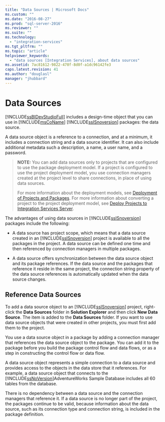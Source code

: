 ```yaml
---
title: "Data Sources | Microsoft Docs"
ms.custom: ""
ms.date: "2016-08-27"
ms.prod: "sql-server-2016"
ms.reviewer: ""
ms.suite: ""
ms.technology: 
  - "integration-services"
ms.tgt_pltfrm: ""
ms.topic: "article"
helpviewer_keywords: 
  - "data sources [Integration Services], about data sources"
ms.assetid: 7ac81612-9822-470f-8d0f-a1dc96142fe3
caps.latest.revision: 41
ms.author: "douglasl"
manager: "jhubbard"
---
```

# Data Sources
  [!INCLUDE[ssBIDevStudioFull](../../analysis-services/includes/ssbidevstudiofull-md.md)] includes a design-time object that you can use in [!INCLUDE[msCoName](../../advanced-analytics/r-services/tutorials/includes/msconame-md.md)] [!INCLUDE[ssISnoversion](../../advanced-analytics/r-services/includes/ssisnoversion-md.md)] packages: the data source.  
  
 A data source object is a reference to a connection, and at a minimum, it includes a connection string and a data source identifier. It can also include additional metadata such a description, a name, a user name, and a password.  
  
> **NOTE:** You can add data sources only to projects that are configured to use the package deployment model. If a project is configured to use the project deployment model, you use connection managers created at the project level to share connections, in place of using data sources.  
>   
>  For more information about the deployment models, see [Deployment of Projects and Packages](https://msdn.microsoft.com/library/hh213290.aspx). For more information about converting a project to the project deployment model, see [Deploy Projects to Integration Services Server](https://msdn.microsoft.com/library/hh231102.aspx).  
  
 The advantages of using data sources in [!INCLUDE[ssISnoversion](../../advanced-analytics/r-services/includes/ssisnoversion-md.md)] packages include the following:  
  
-   A data source has project scope, which means that a data source created in an [!INCLUDE[ssISnoversion](../../advanced-analytics/r-services/includes/ssisnoversion-md.md)] project is available to all the packages in the project. A data source can be defined one time and then referenced by connection managers in multiple packages.  
  
-   A data source offers synchronization between the data source object and its package references. If the data source and the packages that reference it reside in the same project, the connection string property of the data source references is automatically updated when the data source changes.  
  
## Reference Data Sources  
 To add a data source object to an [!INCLUDE[ssISnoversion](../../advanced-analytics/r-services/includes/ssisnoversion-md.md)] project, right-click the **Data Sources** folder in **Solution Explorer** and then click **New Data Source**. The item is added to the **Data Sources** folder. If you want to use data source objects that were created in other projects, you must first add them to the project.  
  
 You use a data source object in a package by adding a connection manager that references the data source object to the package. You can add it to the package before you build the package control flow and data flows, or as a step in constructing the control flow or data flow.  
  
 A data source object represents a simple connection to a data source and provides access to the objects in the data store that it references. For example, a data source object that connects to the [!INCLUDE[ssNoVersion](../../advanced-analytics/r-services/includes/ssnoversion-md.md)]AdventureWorks Sample Database includes all 60 tables from the database.  
  
 There is no dependency between a data source and the connection managers that reference it. If a data source is no longer part of the project, the packages continue to be valid, because information about the data source, such as its connection type and connection string, is included in the package definition.  
  
  